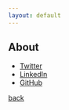 ```yaml
---
layout: default
---
```


## About

- [Twitter](https://twitter.com/escapewindow/)
- [LinkedIn](https://www.linkedin.com/in/aki-sasaki-57b637/)
- [GitHub](https://www.github.com/escapewindow/)

[back](./)
